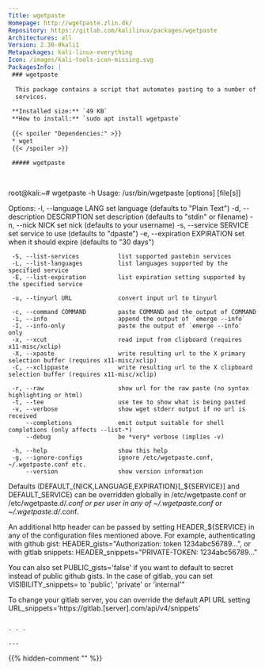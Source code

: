 ```yaml
---
Title: wgetpaste
Homepage: http://wgetpaste.zlin.dk/
Repository: https://gitlab.com/kalilinux/packages/wgetpaste
Architectures: all
Version: 2.30-0kali1
Metapackages: kali-linux-everything 
Icon: /images/kali-tools-icon-missing.svg
PackagesInfo: |
 ### wgetpaste
 
  This package contains a script that automates pasting to a number of pastebin
  services.
 
 **Installed size:** `49 KB`  
 **How to install:** `sudo apt install wgetpaste`  
 
 {{< spoiler "Dependencies:" >}}
 * wget
 {{< /spoiler >}}
 
 ##### wgetpaste
 
 
 ```
 root@kali:~# wgetpaste -h
 Usage: /usr/bin/wgetpaste [options] [file[s]]
 
 Options:
     -l, --language LANG           set language (defaults to "Plain Text")
     -d, --description DESCRIPTION set description (defaults to "stdin" or filename)
     -n, --nick NICK               set nick (defaults to your username)
     -s, --service SERVICE         set service to use (defaults to "dpaste")
     -e, --expiration EXPIRATION   set when it should expire (defaults to "30 days")
 
     -S, --list-services           list supported pastebin services
     -L, --list-languages          list languages supported by the specified service
     -E, --list-expiration         list expiration setting supported by the specified service
 
     -u, --tinyurl URL             convert input url to tinyurl
 
     -c, --command COMMAND         paste COMMAND and the output of COMMAND
     -i, --info                    append the output of `emerge --info`
     -I, --info-only               paste the output of `emerge --info` only
     -x, --xcut                    read input from clipboard (requires x11-misc/xclip)
     -X, --xpaste                  write resulting url to the X primary selection buffer (requires x11-misc/xclip)
     -C, --xclippaste              write resulting url to the X clipboard selection buffer (requires x11-misc/xclip)
 
     -r, --raw                     show url for the raw paste (no syntax highlighting or html)
     -t, --tee                     use tee to show what is being pasted
     -v, --verbose                 show wget stderr output if no url is received
         --completions             emit output suitable for shell completions (only affects --list-*)
         --debug                   be *very* verbose (implies -v)
 
     -h, --help                    show this help
     -g, --ignore-configs          ignore /etc/wgetpaste.conf, ~/.wgetpaste.conf etc.
         --version                 show version information
 
 Defaults (DEFAULT_{NICK,LANGUAGE,EXPIRATION}[_${SERVICE}] and DEFAULT_SERVICE)
 can be overridden globally in /etc/wgetpaste.conf or /etc/wgetpaste.d/*.conf or
 per user in any of ~/.wgetpaste.conf or ~/.wgetpaste.d/*.conf.
 
 An additional http header can be passed by setting HEADER_${SERVICE} in any of the
 configuration files mentioned above. For example, authenticating with github gist:
 HEADER_gists="Authorization: token 1234abc56789...", or with gitlab snippets:
 HEADER_snippets="PRIVATE-TOKEN: 1234abc56789..."
 
 You can also set PUBLIC_gists='false' if you want to default to secret instead of
 public github gists. In the case of gitlab, you can set VISIBILITY_snippets= to
 'public', 'private' or 'internal'"
 
 To change your gitlab server, you can override the default API URL setting
 URL_snippets='https://gitlab.[server].com/api/v4/snippets'
 ```
 
 - - -
 
---
```

{{% hidden-comment "<!--Do not edit anything above this line-->" %}}
